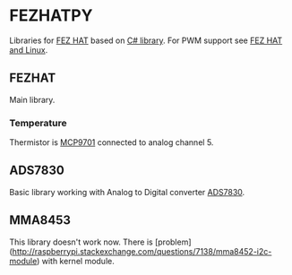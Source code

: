 # FEZHATPY
Libraries for [FEZ HAT](https://www.ghielectronics.com/catalog/product/500) based on [C# library](https://bitbucket.org/ghi_elect/windows-iot). 
For PWM support see [FEZ HAT and Linux](https://www.ghielectronics.com/docs/333/fez-hat-and-linux).

## FEZHAT
Main library.

### Temperature
Thermistor is [MCP9701](http://www.microchip.com/wwwproducts/Devices.aspx?dDocName=en022290) connected to analog channel 5.

## ADS7830

Basic library working with Analog to Digital converter [ADS7830](http://www.ti.com/lit/ds/symlink/ads7830.pdf).

## MMA8453

This library doesn't work now. There is [problem] (http://raspberrypi.stackexchange.com/questions/7138/mma8452-i2c-module) with kernel module.
